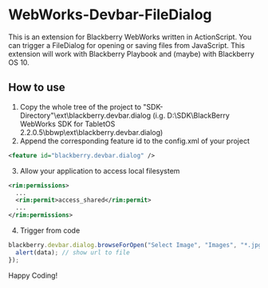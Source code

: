 WebWorks-Devbar-FileDialog
===============

This is an extension for Blackberry WebWorks written in ActionScript. You can trigger a FileDialog for opening or saving files from JavaScript. This extension will work with Blackberry Playbook and (maybe) with Blackberry OS 10.

How to use
---------------
1. Copy the whole tree of the project to "SDK-Directory"\ext\blackberry.devbar.dialog (i.g. D:\SDK\BlackBerry WebWorks SDK for TabletOS 2.2.0.5\bbwp\ext\blackberry.devbar.dialog)
2. Append the corresponding feature id to the config.xml of your project
```xml
<feature id="blackberry.devbar.dialog" />
```

3. Allow your application to access local filesystem
```xml
<rim:permissions>
  ...
  <rim:permit>access_shared</rim:permit>
  ...
</rim:permissions>
```

4. Trigger from code
```javascript
blackberry.devbar.dialog.browseForOpen("Select Image", "Images", "*.jpg;*.png;*.bmp;*.gif", function (data) {
  alert(data); // show url to file
});
```

Happy Coding!
